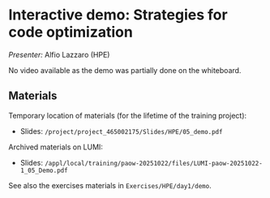 # Interactive demo: Strategies for code optimization

*Presenter:*  Alfio Lazzaro (HPE)

No video available as the demo was partially done on the whiteboard.

## Materials

Temporary location of materials (for the lifetime of the training project):

-   Slides: `/project/project_465002175/Slides/HPE/05_demo.pdf`

Archived materials on LUMI:

-   Slides: `/appl/local/training/paow-20251022/files/LUMI-paow-20251022-1_05_Demo.pdf`


See also the exercises materials in `Exercises/HPE/day1/demo`.

